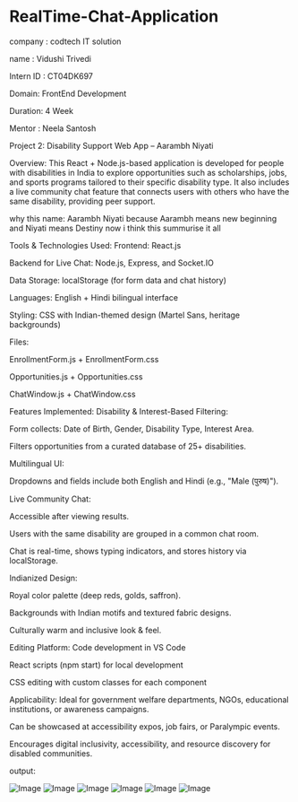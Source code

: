 # RealTime-Chat-Application

company : codtech IT solution

name : Vidushi Trivedi

Intern ID : CT04DK697

Domain: FrontEnd Development

Duration: 4 Week

Mentor : Neela Santosh

 Project 2: Disability Support Web App – Aarambh Niyati
 
Overview:
This React + Node.js-based application is developed for people with disabilities in India to explore opportunities such as scholarships, jobs, and sports programs tailored to their specific disability type. It also includes a live community chat feature that connects users with others who have the same disability, providing peer support.

why this name: Aarambh Niyati because Aarambh means new beginning and Niyati means Destiny now i think this summurise it all

Tools & Technologies Used:
Frontend: React.js

Backend for Live Chat: Node.js, Express, and Socket.IO

Data Storage: localStorage (for form data and chat history)

Languages: English + Hindi bilingual interface

Styling: CSS with Indian-themed design (Martel Sans, heritage backgrounds)

Files:

EnrollmentForm.js + EnrollmentForm.css

Opportunities.js + Opportunities.css

ChatWindow.js + ChatWindow.css

Features Implemented:
Disability & Interest-Based Filtering:

Form collects: Date of Birth, Gender, Disability Type, Interest Area.

Filters opportunities from a curated database of 25+ disabilities.

Multilingual UI:

Dropdowns and fields include both English and Hindi (e.g., "Male (पुरुष)").

Live Community Chat:

Accessible after viewing results.

Users with the same disability are grouped in a common chat room.

Chat is real-time, shows typing indicators, and stores history via localStorage.

Indianized Design:

Royal color palette (deep reds, golds, saffron).

Backgrounds with Indian motifs and textured fabric designs.

Culturally warm and inclusive look & feel.

Editing Platform:
Code development in VS Code

React scripts (npm start) for local development

CSS editing with custom classes for each component

Applicability:
Ideal for government welfare departments, NGOs, educational institutions, or awareness campaigns.

Can be showcased at accessibility expos, job fairs, or Paralympic events.

Encourages digital inclusivity, accessibility, and resource discovery for disabled communities.

output:

![Image](https://github.com/user-attachments/assets/f1cc0d6e-4f40-41cc-b919-6707a461df08)
![Image](https://github.com/user-attachments/assets/2adc84af-3e10-4171-bedc-1bcd870cbc9d)
![Image](https://github.com/user-attachments/assets/ce649798-e89b-4fcc-8a3f-70ca3a964fc4)
![Image](https://github.com/user-attachments/assets/ede9d5f7-930c-41c7-acd8-19a2eaa5b8bc)
![Image](https://github.com/user-attachments/assets/17a941e3-1c80-4235-af52-e7f36e90f713)
![Image](https://github.com/user-attachments/assets/ea213e8f-006c-47ca-a174-3a799ee62f91)
